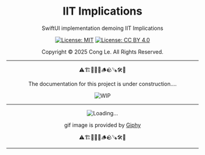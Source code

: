 
<div align="center">
	<h1>
		<strong>IIT Implications</strong>
	</h1>
    <p>SwiftUI implementation demoing IIT Implications</p>
	
[![License: MIT](https://img.shields.io/badge/License-MIT-yellow.svg)](LICENSE) [![License: CC BY 4.0](https://licensebuttons.net/l/by/4.0/88x31.png)](LICENSE-CC-BY)

Copyright © 2025 Cong Le. All Rights Reserved.

 
</div>



---

<div align="center">
	
⚠️🏗️🚧🦺🧱🪵🪨🪚🛠️👷

The documentation for this project is under construction....

![WIP](https://media4.giphy.com/media/v1.Y2lkPTc5MGI3NjExd3lmN2UzbHE1d3kzNGF6dGloMTdoajNoeWNtemQ3NW1kNnoyN2ZodSZlcD12MV9pbnRlcm5hbF9naWZfYnlfaWQmY3Q9Zw/v7dNAqqlAXYbvSX57O/giphy.gif)

---


![Loading...](https://media3.giphy.com/media/v1.Y2lkPTc5MGI3NjExcmFicGxkbDVjZ2FlamZzd2xrNWQ1ZncwYTR6Yjc4bHdrbGF4bm43aiZlcD12MV9pbnRlcm5hbF9naWZfYnlfaWQmY3Q9Zw/ZyqVInhQOJIMHnR0gp/giphy.gif)


gif image is provided by [Giphy](https://giphy.com)

⚠️🏗️🚧🦺🧱🪵🪨🪚🛠️👷
	
</div>

----
